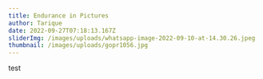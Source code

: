 ```yaml
---
title: Endurance in Pictures
author: Tarique
date: 2022-09-27T07:18:13.167Z
sliderImg: /images/uploads/whatsapp-image-2022-09-10-at-14.30.26.jpeg
thumbnail: /images/uploads/gopr1056.jpg
---
```

t﻿est